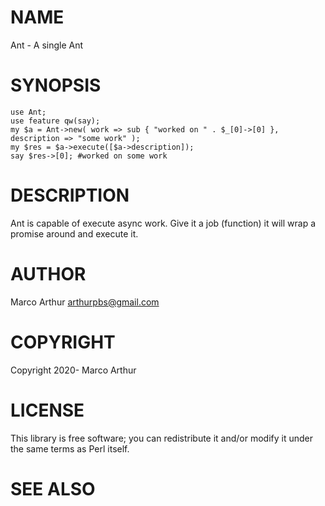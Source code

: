 # NAME

Ant - A single Ant

# SYNOPSIS

    use Ant;
    use feature qw(say);
    my $a = Ant->new( work => sub { "worked on " . $_[0]->[0] }, description => "some work" );
    my $res = $a->execute([$a->description]);
    say $res->[0]; #worked on some work

# DESCRIPTION

Ant is capable of execute async work. Give it a job (function) it will wrap a
promise around and execute it.

# AUTHOR

Marco Arthur <arthurpbs@gmail.com>

# COPYRIGHT

Copyright 2020- Marco Arthur

# LICENSE

This library is free software; you can redistribute it and/or modify
it under the same terms as Perl itself.

# SEE ALSO
